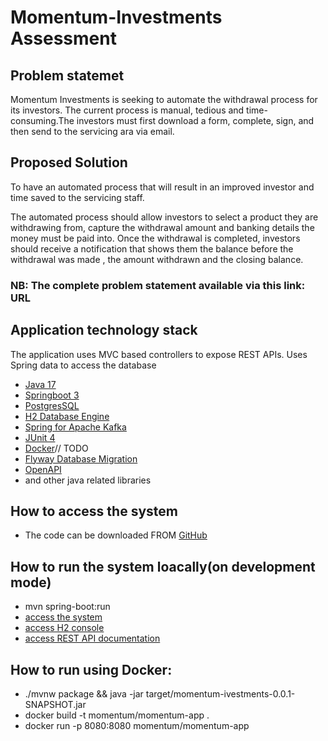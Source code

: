 # Momentum-Investments Assessment
## Problem statemet
Momentum Investments is seeking to automate the withdrawal process for its investors.
The current process is manual, tedious and time-consuming.The investors must first download a form, complete, sign, 
and then send to the servicing ara via email.

## Proposed Solution
To have an automated process that will result in an improved investor and time saved to the
servicing staff.

The automated process should allow investors to select a product they are withdrawing from,
capture the withdrawal amount and banking details the money must be paid into. Once
the withdrawal is completed, investors should receive a notification that shows them the balance before
the withdrawal was made , the amount withdrawn and the closing balance.

### NB: The complete problem statement available via this link: URL

## Application technology stack
The application uses MVC based controllers to expose REST APIs. Uses Spring data to access the database
- [Java 17](https://www.oracle.com/java/technologies/javase/17-relnote-issues.html)
- [Springboot 3](https://github.com/spring-projects/spring-boot/wiki/Spring-Boot-3.0-Release-Notes)
- [PostgresSQL](https://www.postgresql.org/)
- [H2 Database Engine](https://www.h2database.com/html/main.html) 
- [Spring for Apache Kafka](https://docs.spring.io/spring-kafka/reference/html/)
- [JUnit 4](https://junit.org/junit4/)
- [Docker](https://www.docker.com/)// TODO
- [Flyway Database Migration](https://flywaydb.org/)
- [OpenAPI](https://github.com/springdoc/springdoc-openapi)
- and other java related libraries

## How to access the system
- The code can be downloaded FROM [GitHub](https://github.com/MrWanted/momentum-investments.git)
## How to run the system loacally(on development mode)
- mvn spring-boot:run
- [access the system](http://localhost:8080/)
- [access H2 console](http://localhost:8080/h2-console/)
- [access REST API documentation](http://localhost:8080/swagger-ui/index.html)
## How to run using Docker:
- ./mvnw package && java -jar target/momentum-ivestments-0.0.1-SNAPSHOT.jar
- docker build -t momentum/momentum-app . 
- docker run -p 8080:8080 momentum/momentum-app


